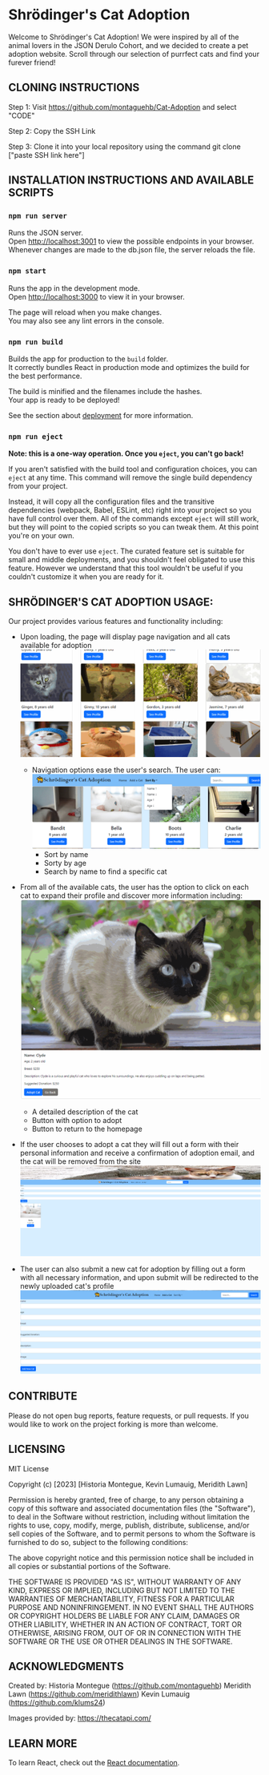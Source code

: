 # Shrödinger's Cat Adoption
Welcome to Shrödinger's Cat Adoption!
We were inspired by all of the animal lovers in the JSON Derulo Cohort, and we decided to create a pet adoption website.
Scroll through our selection of purrfect cats and find your furever friend!

## CLONING INSTRUCTIONS

Step 1: Visit https://github.com/montaguehb/Cat-Adoption and select "CODE"

Step 2: Copy the SSH Link 

Step 3: Clone it into your local repository using the command git clone ["paste SSH link here"]

## INSTALLATION INSTRUCTIONS AND AVAILABLE SCRIPTS
### `npm run server`

Runs the JSON server.\
Open [http://localhost:3001](http://localhost:3001) to view the possible endpoints in your browser.\
Whenever changes are made to the db.json file, the server reloads the file.

### `npm start`

Runs the app in the development mode.\
Open [http://localhost:3000](http://localhost:3000) to view it in your browser.

The page will reload when you make changes.\
You may also see any lint errors in the console.

### `npm run build`

Builds the app for production to the `build` folder.\
It correctly bundles React in production mode and optimizes the build for the best performance.

The build is minified and the filenames include the hashes.\
Your app is ready to be deployed!

See the section about [deployment](https://facebook.github.io/create-react-app/docs/deployment) for more information.

### `npm run eject`

**Note: this is a one-way operation. Once you `eject`, you can't go back!**

If you aren't satisfied with the build tool and configuration choices, you can `eject` at any time. This command will remove the single build dependency from your project.

Instead, it will copy all the configuration files and the transitive dependencies (webpack, Babel, ESLint, etc) right into your project so you have full control over them. All of the commands except `eject` will still work, but they will point to the copied scripts so you can tweak them. At this point you're on your own.

You don't have to ever use `eject`. The curated feature set is suitable for small and middle deployments, and you shouldn't feel obligated to use this feature. However we understand that this tool wouldn't be useful if you couldn't customize it when you are ready for it.

## SHRÖDINGER'S CAT ADOPTION USAGE:

Our project provides various features and functionality including:

- Upon loading, the page will display page navigation and all cats available for adoption ![Cat Collection](src/images/catGif1.gif)
    - Navigation options ease the user's search. The user can:![Sort](src/images/catSortBy.PNG)
        - Sort by name
        - Sorty by age
        - Search by name to find a specific cat 


- From all of the available cats, the user has the option to click on each cat to expand their profile and discover more information including: ![Cat Profile](src/images/catGif2.gif)
    - A detailed description of the cat
    - Button with option to adopt
    - Button to return to the homepage

- If the user chooses to adopt a cat they will fill out a form with their personal information and receive a confirmation of adoption email, and the cat will be removed from the site ![Cat adopt form email](src/images/catAdoptForm.png)

- The user can also submit a new cat for adoption by filling out a form with all necessary information, and upon submit will be redirected to the newly uploaded cat's profile ![Add new cat form](src/images/addNewCatForm.PNG)

## CONTRIBUTE
Please do not open bug reports, feature requests, or pull requests. If you would like to work on the project forking is more than welcome.

## LICENSING 
MIT License

Copyright (c) [2023] [Historia Montegue, Kevin Lumauig, Meridith Lawn]

Permission is hereby granted, free of charge, to any person obtaining a copy
of this software and associated documentation files (the "Software"), to deal
in the Software without restriction, including without limitation the rights
to use, copy, modify, merge, publish, distribute, sublicense, and/or sell
copies of the Software, and to permit persons to whom the Software is
furnished to do so, subject to the following conditions:

The above copyright notice and this permission notice shall be included in all
copies or substantial portions of the Software.

THE SOFTWARE IS PROVIDED "AS IS", WITHOUT WARRANTY OF ANY KIND, EXPRESS OR
IMPLIED, INCLUDING BUT NOT LIMITED TO THE WARRANTIES OF MERCHANTABILITY,
FITNESS FOR A PARTICULAR PURPOSE AND NONINFRINGEMENT. IN NO EVENT SHALL THE
AUTHORS OR COPYRIGHT HOLDERS BE LIABLE FOR ANY CLAIM, DAMAGES OR OTHER
LIABILITY, WHETHER IN AN ACTION OF CONTRACT, TORT OR OTHERWISE, ARISING FROM,
OUT OF OR IN CONNECTION WITH THE SOFTWARE OR THE USE OR OTHER DEALINGS IN THE
SOFTWARE.

## ACKNOWLEDGMENTS
Created by: 
Historia Montegue (https://github.com/montaguehb)
Meridith Lawn (https://github.com/meridithlawn)
Kevin Lumauig (https://github.com/klums24)

Images provided by: https://thecatapi.com/

## LEARN MORE

To learn React, check out the [React documentation](https://reactjs.org/).